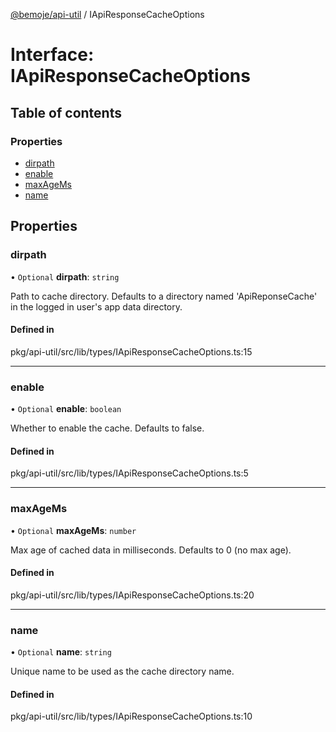 [@bemoje/api-util](https://github.com/bemoje/tsmono/blob/main/pkg/api-util/docs/md/index.md) / IApiResponseCacheOptions

# Interface: IApiResponseCacheOptions

## Table of contents

### Properties

- [dirpath](https://github.com/bemoje/tsmono/blob/main/pkg/api-util/docs/md/interfaces/IApiResponseCacheOptions.md#dirpath)
- [enable](https://github.com/bemoje/tsmono/blob/main/pkg/api-util/docs/md/interfaces/IApiResponseCacheOptions.md#enable)
- [maxAgeMs](https://github.com/bemoje/tsmono/blob/main/pkg/api-util/docs/md/interfaces/IApiResponseCacheOptions.md#maxagems)
- [name](https://github.com/bemoje/tsmono/blob/main/pkg/api-util/docs/md/interfaces/IApiResponseCacheOptions.md#name)

## Properties

### dirpath

• `Optional` **dirpath**: `string`

Path to cache directory. Defaults to a directory named 'ApiReponseCache' in the logged in user's app data directory.

#### Defined in

pkg/api-util/src/lib/types/IApiResponseCacheOptions.ts:15

___

### enable

• `Optional` **enable**: `boolean`

Whether to enable the cache. Defaults to false.

#### Defined in

pkg/api-util/src/lib/types/IApiResponseCacheOptions.ts:5

___

### maxAgeMs

• `Optional` **maxAgeMs**: `number`

Max age of cached data in milliseconds. Defaults to 0 (no max age).

#### Defined in

pkg/api-util/src/lib/types/IApiResponseCacheOptions.ts:20

___

### name

• `Optional` **name**: `string`

Unique name to be used as the cache directory name.

#### Defined in

pkg/api-util/src/lib/types/IApiResponseCacheOptions.ts:10
